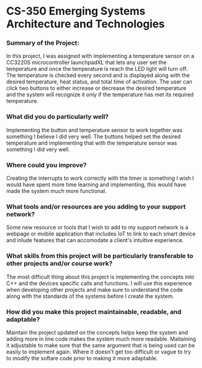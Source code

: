 # CS-350 Emerging Systems Architecture and Technologies

### Summary of the Project:

In this project, I was assigned with implementing a temperature sensor on a CC3220S microcontroller launchpadXL that lets any user set the temperature and once the temperature is reach the LED light will turn off. The temperature is checked every second and is displayed along with the desired temperature, heat status, and total time of activation. The user can click two buttons to either increase or decrease the desired temperature and the system will recognize it only if the temperature has met its required temperature.

### What did you do particularly well?

Implementing the button and temperature sensor to work together was something I believe I did very well. The buttons helped set the desired temperature and implementing that with the temperature sensor was something I did very well.

### Where could you improve?

Creating the interrupts to work correctly with the timer is something I wish I would have spent more time learning and implementing, this would have made the system much more functional.

### What tools and/or resources are you adding to your support network?

Some new resource or tools that I wish to add to my support network is a webpage or mobile application that includes IoT to link to each smart device and inlude features that can accomodate a client's intuitive experience.

### What skills from this project will be particularly transferable to other projects and/or course work?

The most difficult thing about this project is implementing the concepts into C++ and the devices specific calls and functions. I will use this experience when developing other projects and make sure to understand the code along with the standards of the systems before I create the system.

### How did you make this project maintainable, readable, and adaptable?

Maintain the project updated on the concepts helps keep the system and adding more in line code makes the system much more readable. Maitaining it adjustable to make sure that the same argument that is being used can be easily to implement again. Where it doesn't get too difficult or vague to try to modify the softare code prior to making it more adaptable.
